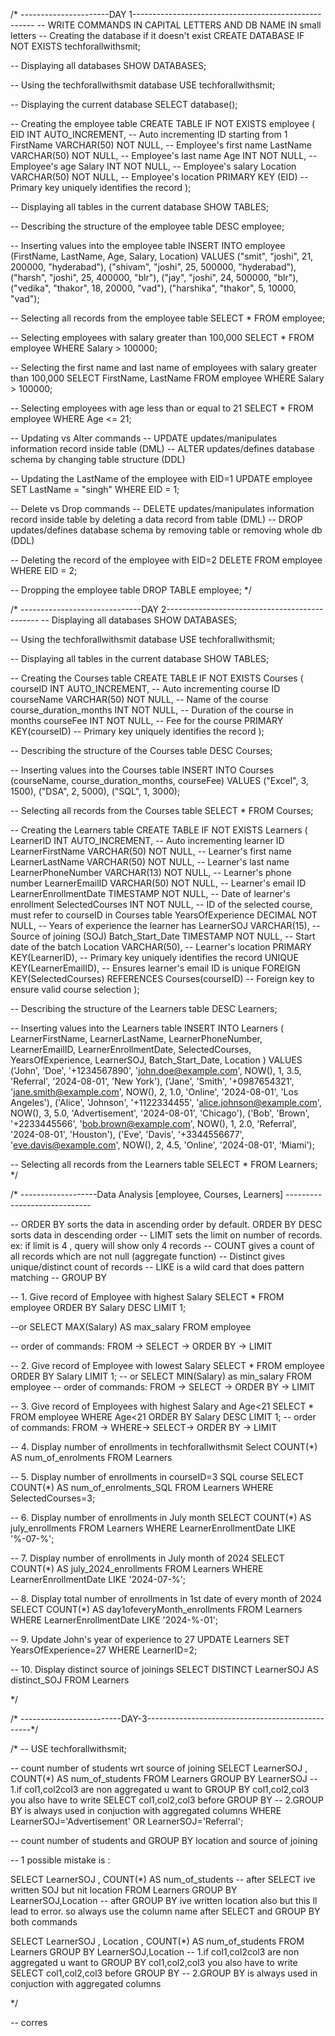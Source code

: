 /* ----------------------DAY 1-----------------------------------------------------
-- WRITE COMMANDS IN CAPITAL LETTERS AND DB NAME IN small letters
-- Creating the database if it doesn't exist
CREATE DATABASE IF NOT EXISTS techforallwithsmit;

-- Displaying all databases
SHOW DATABASES;

-- Using the techforallwithsmit database
USE techforallwithsmit;

-- Displaying the current database
SELECT database();

-- Creating the employee table
CREATE TABLE IF NOT EXISTS employee (
    EID INT AUTO_INCREMENT, -- Auto incrementing ID starting from 1
    FirstName VARCHAR(50) NOT NULL, -- Employee's first name
    LastName VARCHAR(50) NOT NULL, -- Employee's last name
    Age INT NOT NULL, -- Employee's age
    Salary INT NOT NULL, -- Employee's salary
    Location VARCHAR(50) NOT NULL, -- Employee's location
    PRIMARY KEY (EID) -- Primary key uniquely identifies the record
);

-- Displaying all tables in the current database
SHOW TABLES;

-- Describing the structure of the employee table
DESC employee;

-- Inserting values into the employee table
INSERT INTO employee (FirstName, LastName, Age, Salary, Location)
VALUES
    ("smit", "joshi", 21, 200000, "hyderabad"),
    ("shivam", "joshi", 25, 500000, "hyderabad"),
    ("harsh", "joshi", 25, 400000, "blr"),
    ("jay", "joshi", 24, 500000, "blr"),
    ("vedika", "thakor", 18, 20000, "vad"),
    ("harshika", "thakor", 5, 10000, "vad");

-- Selecting all records from the employee table
SELECT * FROM employee;

-- Selecting employees with salary greater than 100,000
SELECT * FROM employee WHERE Salary > 100000;

-- Selecting the first name and last name of employees with salary greater than 100,000
SELECT FirstName, LastName FROM employee WHERE Salary > 100000;

-- Selecting employees with age less than or equal to 21
SELECT * FROM employee WHERE Age <= 21;

-- Updating vs Alter commands
-- UPDATE updates/manipulates information record inside table (DML)
-- ALTER updates/defines database schema by changing table structure (DDL)

-- Updating the LastName of the employee with EID=1
UPDATE employee SET LastName = "singh" WHERE EID = 1;

-- Delete vs Drop commands
-- DELETE updates/manipulates information record inside table by deleting a data record from table (DML)
-- DROP updates/defines database schema by removing table or removing whole db (DDL)

-- Deleting the record of the employee with EID=2
DELETE FROM employee WHERE EID = 2;

-- Dropping the employee table
DROP TABLE employee;
*/

/* ------------------------------DAY 2----------------------------------------------
-- Displaying all databases
SHOW DATABASES;

-- Using the techforallwithsmit database
USE techforallwithsmit;

-- Displaying all tables in the current database
SHOW TABLES;

-- Creating the Courses table
CREATE TABLE IF NOT EXISTS Courses (
    courseID INT AUTO_INCREMENT, -- Auto incrementing course ID
    courseName VARCHAR(50) NOT NULL, -- Name of the course
    course_duration_months INT NOT NULL, -- Duration of the course in months
    courseFee INT NOT NULL, -- Fee for the course
    PRIMARY KEY(courseID) -- Primary key uniquely identifies the record
);

-- Describing the structure of the Courses table
DESC Courses;

-- Inserting values into the Courses table
INSERT INTO Courses (courseName, course_duration_months, courseFee)
VALUES
    ("Excel", 3, 1500),
    ("DSA", 2, 5000),
    ("SQL", 1, 3000);

-- Selecting all records from the Courses table
SELECT * FROM Courses;

-- Creating the Learners table
CREATE TABLE IF NOT EXISTS Learners (
    LearnerID INT AUTO_INCREMENT, -- Auto incrementing learner ID
    LearnerFirstName VARCHAR(50) NOT NULL, -- Learner's first name
    LearnerLastName VARCHAR(50) NOT NULL, -- Learner's last name
    LearnerPhoneNumber VARCHAR(13) NOT NULL, -- Learner's phone number
    LearnerEmailID VARCHAR(50) NOT NULL, -- Learner's email ID
    LearnerEnrollmentDate TIMESTAMP NOT NULL, -- Date of learner's enrollment
    SelectedCourses INT NOT NULL, -- ID of the selected course, must refer to courseID in Courses table
    YearsOfExperience DECIMAL NOT NULL, -- Years of experience the learner has
    LearnerSOJ VARCHAR(15), -- Source of joining (SOJ)
    Batch_Start_Date TIMESTAMP NOT NULL, -- Start date of the batch
    Location VARCHAR(50), -- Learner's location
    PRIMARY KEY(LearnerID), -- Primary key uniquely identifies the record
    UNIQUE KEY(LearnerEmailID), -- Ensures learner's email ID is unique
    FOREIGN KEY(SelectedCourses) REFERENCES Courses(courseID) -- Foreign key to ensure valid course selection
);

-- Describing the structure of the Learners table
DESC Learners;

-- Inserting values into the Learners table
INSERT INTO Learners (
    LearnerFirstName, LearnerLastName, LearnerPhoneNumber, LearnerEmailID, LearnerEnrollmentDate, SelectedCourses, YearsOfExperience, LearnerSOJ, Batch_Start_Date, Location
)
VALUES
    ('John', 'Doe', '+1234567890', 'john.doe@example.com', NOW(), 1, 3.5, 'Referral', '2024-08-01', 'New York'),
    ('Jane', 'Smith', '+0987654321', 'jane.smith@example.com', NOW(), 2, 1.0, 'Online', '2024-08-01', 'Los Angeles'),
    ('Alice', 'Johnson', '+1122334455', 'alice.johnson@example.com', NOW(), 3, 5.0, 'Advertisement', '2024-08-01', 'Chicago'),
    ('Bob', 'Brown', '+2233445566', 'bob.brown@example.com', NOW(), 1, 2.0, 'Referral', '2024-08-01', 'Houston'),
    ('Eve', 'Davis', '+3344556677', 'eve.davis@example.com', NOW(), 2, 4.5, 'Online', '2024-08-01', 'Miami');

-- Selecting all records from the Learners table
SELECT * FROM Learners;
*/

/* -------------------Data Analysis [employee, Courses, Learners] -----------------------------

-- ORDER BY sorts the data in ascending order by default. ORDER BY DESC sorts data in descending order
-- LIMIT sets the limit on number of records. ex: if limit is 4 , query will show only 4 records
-- COUNT gives a count of all records which are not null (aggregate function)
-- Distinct gives unique/distinct count of records
-- LIKE is a wild card that does pattern matching
-- GROUP BY

-- 1. Give record of Employee with highest Salary
SELECT * FROM employee
ORDER BY Salary DESC
LIMIT 1;

--or  SELECT MAX(Salary) AS max_salary FROM employee

-- order of commands:  FROM -> SELECT -> ORDER BY -> LIMIT

-- 2. Give record of Employee with lowest Salary
SELECT * FROM employee
ORDER BY Salary
LIMIT 1;
-- or SELECT MIN(Salary) as min_salary FROM employee
-- order of commands:  FROM -> SELECT -> ORDER BY -> LIMIT

-- 3. Give record of Employees with highest Salary and Age<21
SELECT * FROM employee
WHERE Age<21
ORDER BY Salary DESC
LIMIT 1;
-- order of commands:  FROM -> WHERE-> SELECT-> ORDER BY -> LIMIT

-- 4. Display number of enrollments in techforallwithsmit
Select COUNT(*)  AS num_of_enrolments FROM Learners

-- 5. Display number of enrollments in courseID=3 SQL course
SELECT COUNT(*) AS num_of_enrolments_SQL
FROM Learners
WHERE SelectedCourses=3;

-- 6. Display number of enrollments in July month
SELECT COUNT(*) AS july_enrollments
FROM Learners
WHERE LearnerEnrollmentDate LIKE '%-07-%';

-- 7. Display number of enrollments in July month of 2024
SELECT COUNT(*) AS july_2024_enrollments
FROM Learners
WHERE LearnerEnrollmentDate LIKE '2024-07-%';

-- 8. Display total number of enrollments in 1st date of every month of 2024
SELECT COUNT(*) AS day1ofeveryMonth_enrollments
FROM Learners
WHERE LearnerEnrollmentDate LIKE '2024-%-01';

-- 9. Update John's year of experience to 27
UPDATE Learners
SET YearsOfExperience=27
WHERE LearnerID=2;

-- 10. Display distinct source of joinings
SELECT DISTINCT LearnerSOJ AS distinct_SOJ
FROM Learners

*/

/* -------------------------DAY-3-------------------------------------------------*/

/*
-- USE techforallwithsmit;

-- count number of students wrt source of joining
SELECT LearnerSOJ , COUNT(*) AS num_of_students
FROM Learners
GROUP BY LearnerSOJ  -- 1.if col1,col2col3 are non aggregated u want to GROUP BY col1,col2,col3  you also have to write SELECT  col1,col2,col3 before GROUP BY -- 2.GROUP BY is always used in conjuction with  aggregated columns
WHERE LearnerSOJ='Advertisement' OR LearnerSOJ='Referral';

 -- count number of students and GROUP BY location and source of joining

 -- 1 possible mistake is :

 SELECT LearnerSOJ , COUNT(*) AS num_of_students  -- after SELECT ive written SOJ but nit location
 FROM Learners
 GROUP BY LearnerSOJ,Location -- after GROUP BY ive written location also but this ll lead to error. so always use the column name after SELECT and GROUP BY both commands

SELECT LearnerSOJ , Location , COUNT(*) AS num_of_students
 FROM Learners
 GROUP BY LearnerSOJ,Location   -- 1.if col1,col2col3 are non aggregated u want to GROUP BY col1,col2,col3  you also have to write SELECT  col1,col2,col3 before GROUP BY
 -- 2.GROUP BY is always used in conjuction with  aggregated columns

 */

 -- corres
